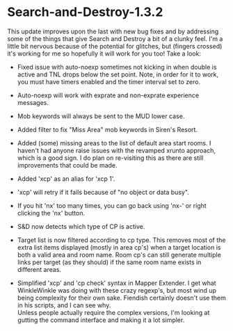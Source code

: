 # Search-and-Destroy-1.3.2

This update improves upon the last with new bug fixes and by addressing some of
the things that give Search and Destroy a bit of a clunky feel.  I'm a little bit
nervous because of the potential for glitches, but (fingers crossed) it's working
for me so hopefully it will work for you too!  Take a look:

- Fixed issue with auto-noexp sometimes not kicking in when double is active and
TNL drops below the set point.  Note, in order for it to work, you must have timers
enabled and the timer interval set to zero.

- Auto-noexp will work with exprate and non-exprate experience messages.

- Mob keywords will always be sent to the MUD lower case.

- Added filter to fix "Miss Area" mob keywords in Siren's Resort.

- Added (some) missing areas to the list of default area start rooms.  I haven't
had anyone raise issues with the revamped xrunto approach, which is a good sign.
I do plan on re-visiting this as there are still improvements that could be made.

- Added 'xcp' as an alias for 'xcp 1'.

- 'xcp' will retry if it fails because of "no object or data busy".  

- If you hit 'nx' too many times, you can go back using 'nx-' or right clicking
  the 'nx' button.

- S&D now detects which type of CP is active.

- Target list is now filtered according to cp type.  This removes most of the extra 
list items displayed (mostly in area cp's) when a target location is both a valid 
area and room name.  Room cp's can still generate multiple links per target (as they
should) if the same room name exists in different areas.

- Simplified 'xcp' and 'cp check' syntax in Mapper Extender.  I get what WinkleWinkle
was doing with these crazy regexp's, but most wind up being complexity for their 
own sake.  Fiendish certainly doesn't use them in his scripts, and I can see why.  
Unless people actually require the complex versions, I'm looking at gutting the 
command interface and making it a lot simpler.
